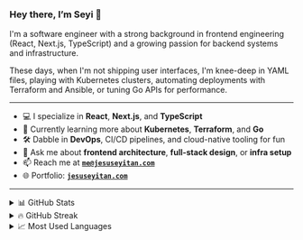 ### Hey there, I’m Seyi 👋

<p>
I'm a software engineer with a strong background in frontend engineering (React, Next.js, TypeScript) and a growing passion for backend systems and infrastructure.
</p>

<p>
These days, when I'm not shipping user interfaces, I'm knee-deep in YAML files, playing with Kubernetes clusters, automating deployments with Terraform and Ansible, or tuning Go APIs for performance.
</p>

---

- 💻  I specialize in **React**, **Next.js**, and **TypeScript**
- 🧠  Currently learning more about **Kubernetes**, **Terraform**, and **Go**
- 🛠️  Dabble in **DevOps**, CI/CD pipelines, and cloud-native tooling for fun
- 💬  Ask me about **frontend architecture**, **full-stack design**, or **infra setup**
- 📫  Reach me at **[`me@jesuseyitan.com`](mailto:me@jesuseyitan.com)**
- 🌐  Portfolio: **[`jesuseyitan.com`](https://jesuseyitan.com)**

---

<div>
<details>
  <summary>📊 GitHub Stats</summary>

  <img align="center" alt="Seyi's GitHub Stats" src="https://github-readme-stats.codestackr.vercel.app/api?username=setoryz&show_icons=true&hide_border=true" />

</details>
</div>

<div>
<details>
  <summary>🔥 GitHub Streak</summary>
  <p><img align="center" src="https://github-readme-streak-stats.herokuapp.com/?user=setoryz&" alt="setoryz" /></p>
</details>
</div>

<div>
<details>
  <summary>📈 Most Used Languages</summary>
  <p><img align="center" src="https://github-readme-stats.vercel.app/api/top-langs?username=setoryz&show_icons=true&locale=en&layout=compact" alt="setoryz" /></p>
</details>
</div>
